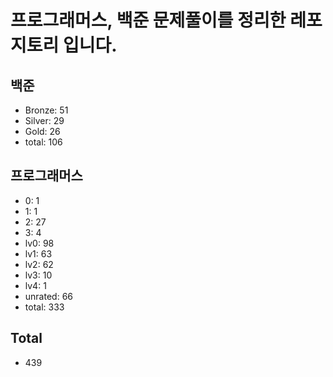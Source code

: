 # 프로그래머스, 백준 문제풀이를 정리한 레포지토리 입니다. 

## 백준
- Bronze: 51
- Silver: 29
- Gold: 26
- total: 106

## 프로그래머스
- 0: 1
- 1: 1
- 2: 27
- 3: 4
- lv0: 98
- lv1: 63
- lv2: 62
- lv3: 10
- lv4: 1
- unrated: 66
- total: 333

## Total
- 439
